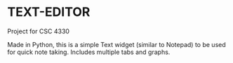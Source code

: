 # TEXT-EDITOR
Project for CSC 4330

Made in Python, this is a simple Text widget (similar to Notepad) to be used for quick note taking. Includes multiple tabs and graphs.
